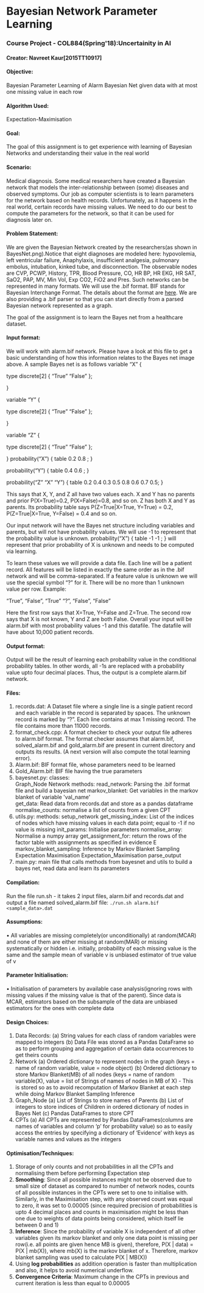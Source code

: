 # Bayesian Network Parameter Learning
### Course Project - COL884(Spring'18):Uncertainity in AI
#### Creator: Navreet Kaur[2015TT10917]

#### Objective: 
Bayesian Parameter Learning of Alarm Bayesian Net given data with at most one missing value in each row
#### Algorithm Used: 
Expectation-Maximisation
#### Goal: 
The goal of this assignment is to get experience with learning of Bayesian Networks and understanding their value in the real world 
#### Scenario: 
Medical diagnosis. Some medical researchers have created a Bayesian network that models the inter-relationship between (some) diseases and observed symptoms. Our job as computer scientists is to learn parameters for the network based on health records. Unfortunately, as it happens in the real world, certain records have missing values. We need to do our best to compute the parameters for the network, so that it can be used for diagnosis later on.
#### Problem Statement: 
We are given the Bayesian Network created by the researchers(as shown in BayesNet.png).Notice that eight diagnoses are modeled here: hypovolemia, left ventricular failure, Anaphylaxis, insufficient analgesia, pulmonary embolus, intubation, kinked tube, and disconnection. The observable nodes are CVP, PCWP, History, TPR, Blood Pressure, CO, HR BP, HR EKG, HR SAT, SaO2, PAP, MV, Min Vol, Exp CO2, FiO2 and Pres. Such networks can be represented in many formats. We will use the .bif format. BIF stands for Bayesian Interchange Format. The details about the format are [here](http://sites.poli.usp.br/p/fabio.cozman/). We are also providing a .bif parser so that you can start directly from a parsed Bayesian network represented as a graph.

The goal of the assignment is to learn the Bayes net from a healthcare dataset.
#### Input format:
We will work with alarm.bif network. Please have a look at this file to get a basic understanding of how this information relates to the Bayes net image above. A sample Bayes net is as follows
variable “X” {

type discrete[2] { “True” “False” };

}

variable “Y” {

type discrete[2] { “True” “False” };

}

variable “Z” {

type discrete[2] { “True” “False” };

}
probability(“X”) { table 0.2 0.8 ; }

probability(“Y”) { table 0.4 0.6 ; }

probability(“Z” “X” “Y”) { table 0.2 0.4 0.3 0.5 0.8 0.6 0.7 0.5; }

This says that X, Y, and Z all have two values each. X and Y has no parents and prior P(X=True)=0.2, P(X=False)=0.8, and so on. Z has both X and Y as parents. Its probability table says P(Z=True|X=True, Y=True) = 0.2, P(Z=True|X=True, Y=False) = 0.4 and so on.

Our input network will have the Bayes net structure including variables and parents, but will not have probability values. We will use -1 to represent that the probability value is unknown.
probability(“X”) { table -1 -1 ; } will represent that prior probability of X is unknown and needs to be computed via learning.

To learn these values we will provide a data file. Each line will be a patient record. All features will be listed in exactly the same order as in the .bif network and will be comma-separated. If a feature value is unknown we will use the special symbol “?” for it. There will be no more than 1 unknown value per row. Example:

“True”, “False”, “True” “?”, “False”, “False”

Here the first row says that X=True, Y=False and Z=True. The second row says that X is not known, Y and Z are both False.
Overall your input will be alarm.bif with most probability values -1 and this datafile. The datafile will have about 10,000 patient records.
#### Output format:
Output will be the result of learning each probability value in the conditional probability tables. In other words, all -1s are replaced with a probability value upto four decimal places. Thus, the output is a complete alarm.bif network.
#### Files:
1) records.dat:
	A Dataset file where a single line is a single patient record and each variable in the record is separated by spaces. The unknown record is marked by “?”. Each line contains at max 1 missing record. The file contains more than 11000 records.
2) format_check.cpp: 
	A format checker to check your output file adheres to alarm.bif format. The format checker assumes that alarm.bif, solved_alarm.bif and gold_alarm.bif are present in current directory and outputs its results. (A next version will also compute the total learning error).
3) Alarm.bif:
	BIF format file, whose parameters need to be learned
4) Gold_Alarm.bif:
	BIF file having the true parameters
5) bayesnet.py:
	classes: 	
		Graph_Node
		Network
	methods:
		read_network: Parsing the .bif format file and build a bayesian net
		markov_blanket: Get variables in the markov blanket of variable 'val_name'	
		get_data: Read data from records.dat and store as a pandas dataframe 
		normalise_counts: normalise a list of counts from a given CPT	
6) utils.py:
	methods:
		setup_network
		get_missing_index: List of the indices of nodes which have missing values in each data point; equal to -1 if 		     no value is missing
		init_params: Initialise parameters
		normalise_array: Normalise a numpy array
		get_assignment_for: return the rows of the factor table with assignments as specified in evidence E
		markov_blanket_sampling: Inference by Markov Blanket Sampling
		Expectation 
		Maximisation
		Expectation_Maximisation
		parse_output
7) main.py: main file that calls methods from bayesnet and utils to build a bayes net, read data and learn its parameters
#### Compilation:
Run the file run.sh - it takes 2 input files, alarm.bif and records.dat and output a file named
solved_alarm.bif file:
`./run.sh alarm.bif <sample_data>.dat`

#### Assumptions:
• All variables are missing completely(or unconditionally) at random(MCAR) and none of them are either missing at random(MAR) or missing systematically or hidden i.e. initially, probability of each missing value is the same and the sample mean of variable v is unbiased estimator of true value of v
#### Parameter Initialisation:
• Initialisation of parameters by available case analysis(ignoring rows with missing values if the missing value is that of the parent). Since data is MCAR, estimators based on the subsample of the data are unbiased estimators for the ones with complete data
#### Design Choices:
1. Data Records:
(a) String values for each class of random variables were mapped to integers
(b) Data File was stored as a Pandas DataFrame so as to perform grouping and aggregation of certain data occurrences to get theirs counts 
2. Network
(a) Ordered dictionary to represent nodes in the graph (keys = name of random variable, value = node object)
(b) Ordered dictionary to store Markov Blanket(MB) of all nodes (keys = name of random variable(X), value = list of Strings of names of nodes in MB of X) - This is stored so as to avoid recomputation of Markov Blanket at each step while doing Markov Blanket Sampling Inference
3. Graph_Node
(a) List of Strings to store names of Parents
(b) List of integers to store indices of Children in ordered dictionary of nodes in Bayes Net
(c) Pandas DataFrames to store CPT
4. CPTs
(a) All CPTs are represented by Pandas DataFrames(columns are names of variables and column ‘p’ for probability value) so as to easily access the entries by specifying a dictionary of ‘Evidence’ with keys as variable names and values as the integers
#### Optimisation/Techniques:
1. Storage of only counts and not probabilities in all the CPTs and normalising them before performing Expectation step
2. **Smoothing**: Since all possible instances might not be observed due to small size of dataset as compared to number of network nodes, counts of all possible instances in the CPTs were set to one to initialise with. Similarly, in the Maximisation step, with any observed count was equal to zero, it was set to 0.00005 (since required precision of probabilities is upto 4 decimal places and counts in maximisation might be less than one due to weights of data points being considered, which itself lie between 0 and 1) 
3. **Inference**: Since the probability of variable X is independent of all other variables given its markov blanket and only one data point is missing per row(i.e. all points are given hence MB is given), therefore, P(X | data) = P(X | mb(X)), where mb(X) is the markov blanket of x. Therefore, markov blanket sampling was used to calculate P(X | MB(X))
4. Using **log probabilities** as addition operation is faster than multiplication and also, it helps to avoid numerical underflow.
5. **Convergence Criteria**: Maximum change in the CPTs in previous and current iteration is less than equal to 0.00005

